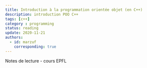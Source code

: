 ```yaml
---
title: Introduction à la programmation orientée objet (en C++)
description: introduction POO C++
tags: [c++] 
category : programming
status: reading
update: 2020-11-21
authors:
  - id: marzuf
    corresponding: true
---
```


Notes de lecture - cours EPFL
